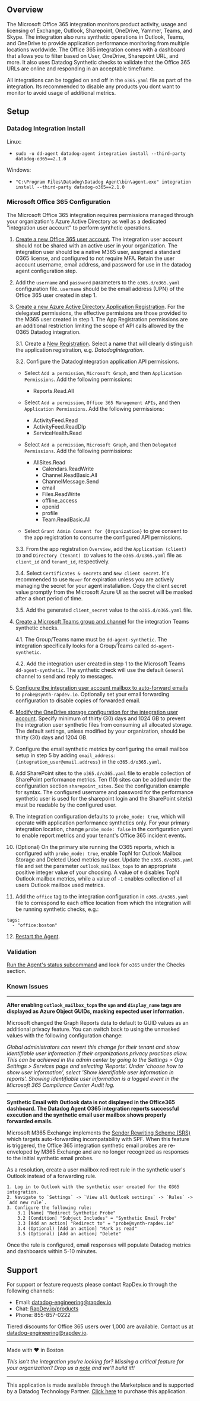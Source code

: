 ## Overview

The Microsoft Office 365 integration monitors product activity, usage and licensing of Exchange, Outlook, Sharepoint, OneDrive, Yammer, Teams, and Skype. The integration also runs synthetic operations in Outlook, Teams, and OneDrive to provide application performance monitoring from multiple locations worldwide. The Office 365 integration comes with a dashboard that allows you to filter based on User, OneDrive, Sharepoint URL, and more. It also uses Datadog Synthetic checks to validate that the Office 365 URLs are online and responding in an acceptable timeframe.

All integrations can be toggled on and off in the ```o365.yaml``` file as part of the integration.  Its recommended to disable any products you dont want to monitor to avoid usage of additional metrics.

## Setup

### Datadog Integration Install

Linux:
* `sudo -u dd-agent datadog-agent integration install --third-party datadog-o365==2.1.0`

Windows:
* `"C:\Program Files\Datadog\Datadog Agent\bin\agent.exe" integration install --third-party datadog-o365==2.1.0`

### Microsoft Office 365 Configuration

The Microsoft Office 365 integration requires permissions managed through your organization's Azure Active Directory as well as a dedicated "integration user account" to perform synthetic operations.

1. [Create a new Office 365 user account](https://support.microsoft.com/en-us/office/add-a-new-user-10d7c185-34d1-4648-9b1d-40c45305d2cb). The integration user account should not be shared with an active user in your organization. The integration user should be a native M365 user, assigned a standard O365 license, and configured to not require MFA. Retain the user account username, email address, and password for use in the datadog agent configuration step.

2. Add the `username` and `password` parameters to the `o365.d/o365.yaml` configuration file.  `username` should be the email address (UPN) of the Office 365 user created in step 1.

3. [Create a new Azure Active Directory Application Registration](https://docs.microsoft.com/en-us/azure/active-directory/develop/quickstart-register-app). For the delegated permissions, the effective permisions are those provided to the M365 user created in step 1. The App Registration permissions are an additional restriction limiting the scope of API calls allowed by the O365 Datadog integration.

	3.1. Create a [New Registration](https://portal.azure.com/#blade/Microsoft_AAD_IAM/ActiveDirectoryMenuBlade/RegisteredApps). Select a name that will clearly distinguish the application registration, e.g. *DatadogIntegration*.
	
	3.2. Configure the DatadogIntegration application API permissions. 

	- Select `Add a permission`, `Microsoft Graph`, and then `Application Permissions`. Add the following permissions:
		- Reports.Read.All

	- Select `Add a permission`, `Office 365 Management APIs`, and then `Application Permissions`. Add the following permissions:
		- ActivityFeed.Read
		- ActivityFeed.ReadDlp 
		- ServiceHealth.Read

	- Select `Add a permission`, `Microsoft Graph`, and then `Delegated Permissions`. Add the following permissions:
	  - AllSites.Read
		- Calendars.ReadWrite
		- Channel.ReadBasic.All
		- ChannelMessage.Send
		- email
		- Files.ReadWrite
		- offline_access
		- openid
		- profile
		- Team.ReadBasic.All

	- Select `Grant Admin Consent for {Organization}` to give consent to the app registration to consume the configured API permissions.

	3.3. From the app registration `Overview`, add the `Application (client) ID` and `Directory (tenant) ID` values to the `o365.d/o365.yaml` file as `client_id` and `tenant_id`, respectively.

	3.4. Select `Certificates & secrets` and `New client secret`. It's recommended to use `Never` for expiration unless you are actively managing the secret for your agent installation. Copy the client secret value promptly from the Microsoft Azure UI as the secret will be masked after a short period of time.

	3.5. Add the generated `client_secret` value to the `o365.d/o365.yaml` file.

4. [Create a Microsoft Teams group and channel](https://docs.microsoft.com/en-us/microsoftteams/get-started-with-teams-create-your-first-teams-and-channels) for the integration Teams synthetic checks.

	4.1. The Group/Teams name must be `dd-agent-synthetic`. The integration specifically looks for a Group/Teams called `dd-agent-synthetic`.

	4.2. Add the integration user created in step 1 to the Microsoft Teams `dd-agent-synthetic`. The synthetic check will use the default `General` channel to send and reply to messages.

5. [Configure the integration user account mailbox to auto-forward emails](https://docs.microsoft.com/en-us/exchange/recipients-in-exchange-online/manage-user-mailboxes/configure-email-forwarding) to `probe@synth-rapdev.io`. Optionally set your email forwarding configuration to disable copies of forwarded email.

6. [Modify the OneDrive storage configuration for the integration user account](https://docs.microsoft.com/en-us/onedrive/set-retention). Specify minimum of thirty (30) days and 1024 GB to prevent the integration user synthetic files from consuming all allocated storage. The default settings, unless modified by your organization, should be thirty (30) days and 1204 GB. 

7. Configure the email synthetic metrics by configuring the email mailbox setup in step 5 by adding `email_address: {integration_user@email.address}` in the `o365.d/o365.yaml`.

8. Add SharePoint sites to the `o365.d/o365.yaml` file to enable collection of SharePoint performance metrics. Ten (10) sites can be added under the configuration section `sharepoint_sites`. See the configuration example for syntax. The configured username and password for the performance synthetic user is used for the sharepoint login and the SharePoint site(s) must be readable by the configured user.

9. The integration configuration defaults to `probe_mode: true`, which will operate with application performance synthetics only. For your primary integration location, change `probe_mode: false` in the configuration yaml to enable report metrics and your tenant's Office 365 incident events.

10. (Optional) On the primary site running the O365 reports, which is configured with `probe_mode: true`, enable TopN for Outlook Mailbox Storage and Deleted Used metrics by user. Update the `o365.d/o365.yaml` file and set the parameter `outlook_mailbox_topn` to an appropriate positive integer value of your choosing. A value of `0` disables TopN Outlook mailbox metrics, while a value of `-1` enables collection of all users Outlook mailbox used metrics.

11. Add the `office` tag to the integration configuration in `o365.d/o365.yaml` file to correspond to each office location from which the integration will be running synthetic checks, e.g.:
```
tags:
  - "office:boston"
```

12. [Restart the Agent](https://docs.datadoghq.com/agent/guide/agent-commands/?tab=agentv6v7).

### Validation

[Run the Agent's status subcommand](https://docs.datadoghq.com/agent/guide/agent-commands/?tab=agentv6v7#agent-status-and-information) and look for `o365` under the Checks section.

### Known Issues
<hr>

**After enabling `outlook_mailbox_topn` the `upn` and `display_name` tags are displayed as Azure Object GUIDs, masking expected user information.**

Microsoft changed the Graph Reports data to default to GUID values as an additional privacy feature. You can switch back to using the unmasked values with the following configuration change:

*Global administrators can revert this change for their tenant and show identifiable user information if their organizations privacy practices allow. This can be achieved in the admin center by going to the Settings > Org Settings > Services page and selecting 'Reports'. Under 'choose how to show user information', select 'Show identifiable user information in reports'. Showing identifiable user information is a logged event in the Microsoft 365 Compliance Center Audit log.*

<hr>

**Synthetic Email with Outlook data is not displayed in the Office365 dashboard. The Datadog Agent O365 integration reports successful execution and the synthetic email user mailbox shows properly forwarded emails.**

Microsoft M365 Exchange implements the [Sender Rewriting Scheme (SRS)](https://docs.microsoft.com/en-us/office365/troubleshoot/antispam/sender-rewriting-scheme) which targets auto-forwarding incompatability with SPF. When this feature is triggered, the Office 365 integration synthetic email probes are re-enveloped by M365 Exchange and are no longer recognized as responses to the initial synthetic email probes.

As a resolution, create a user mailbox redirect rule in the synthetic user's Outlook instead of a forwarding rule.

	1. Log in to Outlook with the synthetic user created for the O365 integration.
	2. Navigate to `Settings` -> `View all Outlook settings` -> `Rules` -> `Add new rule`.
	3. Configure the following rule:
		3.1 [Name] "Redirect Synthetic Probe"
		3.2 [Condition] "Subject Includes" = "Synthetic Email Probe"
		3.3 [Add an action] "Redirect to" = "probe@synth-rapdev.io"
		3.4 (Optional) [Add an action] "Mark as read"
		3.5 (Optional) [Add an action] "Delete"

Once the rule is configured, email responses will populate Datadog metrics and dashboards within 5-10 minutes.

## Support
For support or feature requests please contact RapDev.io through the following channels: 

 - Email: datadog-engineering@rapdev.io 
 - Chat: [RapDev.io/products](https://rapdev.io/products)
 - Phone: 855-857-0222 

Tiered discounts for Office 365 users over 1,000 are available. Contact us at [datadog-engineering@rapdev.io](mailto:integration@rapdev.io).

---

Made with ❤️ in Boston

*This isn't the integration you're looking for? Missing a critical feature for your organization? Drop us a [note](mailto:datadog-engineering@rapdev.io) and we'll build it!!*

---

This application is made available through the Marketplace and is supported by a Datadog Technology Partner. [Click here](https://app.datadoghq.com/marketplace/app/rapdev-o365/pricing) to purchase this application.

